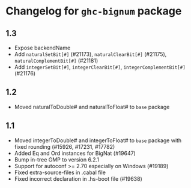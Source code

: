 # Changelog for `ghc-bignum` package

## 1.3

- Expose backendName
- Add `naturalSetBit[#]` (#21173), `naturalClearBit[#]` (#21175), `naturalComplementBit[#]` (#21181)
- Add `integerSetBit[#]`, `integerClearBit[#]`, `integerComplementBit[#]` (#21176)

## 1.2

- Moved naturalToDouble# and naturalToFloat# to `base` package

## 1.1

- Moved integerToDouble# and integerToFloat# to `base` package with fixed
  rounding (#15926, #17231, #17782)
- Added Eq and Ord instances for BigNat (#19647)
- Bump in-tree GMP to version 6.2.1
- Support for autoconf >= 2.70 especially on Windows (#19189)
- Fixed extra-source-files in .cabal file
- Fixed incorrect declaration in .hs-boot file (#19638)
